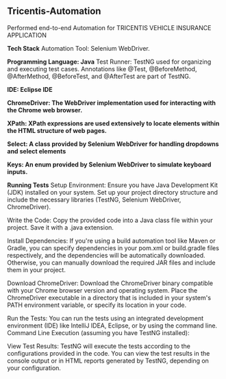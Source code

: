 ## Tricentis-Automation
Performed end-to-end Automation for TRICENTIS VEHICLE INSURANCE APPLICATION

**Tech Stack**
Automation Tool: Selenium WebDriver.

**Programming Language: Java**
Test Runner: TestNG used for organizing and executing test cases. Annotations like @Test, @BeforeMethod, @AfterMethod, @BeforeTest, and @AfterTest are part of TestNG.

**IDE: Eclipse IDE**

**ChromeDriver: The WebDriver implementation used for interacting with the Chrome web browser.**

**XPath: XPath expressions are used extensively to locate elements within the HTML structure of web pages.**

**Select: A class provided by Selenium WebDriver for handling dropdowns and select elements**

**Keys: An enum provided by Selenium WebDriver to simulate keyboard inputs.**

**Running Tests**
Setup Environment: Ensure you have Java Development Kit (JDK) installed on your system. Set up your project directory structure and include the necessary libraries (TestNG, Selenium WebDriver, ChromeDriver).

Write the Code: Copy the provided code into a Java class file within your project. Save it with a .java extension.

Install Dependencies: If you're using a build automation tool like Maven or Gradle, you can specify dependencies in your pom.xml or build.gradle files respectively, and the dependencies will be automatically downloaded. Otherwise, you can manually download the required JAR files and include them in your project.

Download ChromeDriver: Download the ChromeDriver binary compatible with your Chrome browser version and operating system. Place the ChromeDriver executable in a directory that is included in your system's PATH environment variable, or specify its location in your code.

Run the Tests: You can run the tests using an integrated development environment (IDE) like IntelliJ IDEA, Eclipse, or by using the command line. Command Line Execution (assuming you have TestNG installed):

View Test Results: TestNG will execute the tests according to the configurations provided in the code. You can view the test results in the console output or in HTML reports generated by TestNG, depending on your configuration.
